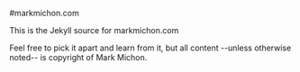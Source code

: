 #markmichon.com

This is the Jekyll source for markmichon.com

Feel free to pick it apart and learn from it, but all content --unless otherwise noted-- is copyright of Mark Michon.